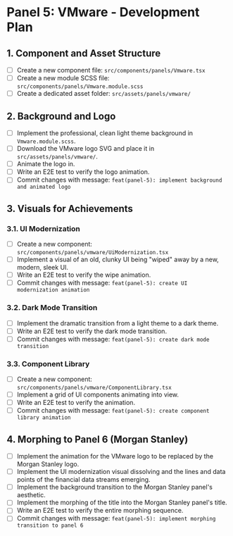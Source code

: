 # Panel 5: VMware - Development Plan

## 1. Component and Asset Structure

-   [ ] Create a new component file: `src/components/panels/Vmware.tsx`
-   [ ] Create a new module SCSS file: `src/components/panels/Vmware.module.scss`
-   [ ] Create a dedicated asset folder: `src/assets/panels/vmware/`

## 2. Background and Logo

-   [ ] Implement the professional, clean light theme background in `Vmware.module.scss`.
-   [ ] Download the VMware logo SVG and place it in `src/assets/panels/vmware/`.
-   [ ] Animate the logo in.
-   [ ] Write an E2E test to verify the logo animation.
-   [ ] Commit changes with message: `feat(panel-5): implement background and animated logo`

## 3. Visuals for Achievements

### 3.1. UI Modernization

-   [ ] Create a new component: `src/components/panels/vmware/UiModernization.tsx`
-   [ ] Implement a visual of an old, clunky UI being "wiped" away by a new, modern, sleek UI.
-   [ ] Write an E2E test to verify the wipe animation.
-   [ ] Commit changes with message: `feat(panel-5): create UI modernization animation`

### 3.2. Dark Mode Transition

-   [ ] Implement the dramatic transition from a light theme to a dark theme.
-   [ ] Write an E2E test to verify the dark mode transition.
-   [ ] Commit changes with message: `feat(panel-5): create dark mode transition`

### 3.3. Component Library

-   [ ] Create a new component: `src/components/panels/vmware/ComponentLibrary.tsx`
-   [ ] Implement a grid of UI components animating into view.
-   [ ] Write an E2E test to verify the animation.
-   [ ] Commit changes with message: `feat(panel-5): create component library animation`

## 4. Morphing to Panel 6 (Morgan Stanley)

-   [ ] Implement the animation for the VMware logo to be replaced by the Morgan Stanley logo.
-   [ ] Implement the UI modernization visual dissolving and the lines and data points of the financial data streams emerging.
-   [ ] Implement the background transition to the Morgan Stanley panel's aesthetic.
-   [ ] Implement the morphing of the title into the Morgan Stanley panel's title.
-   [ ] Write an E2E test to verify the entire morphing sequence.
-   [ ] Commit changes with message: `feat(panel-5): implement morphing transition to panel 6`
